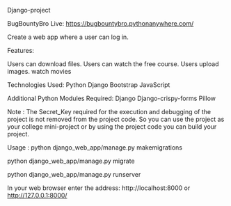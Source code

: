 Django-project 

BugBountyBro  Live: https://bugbountybro.pythonanywhere.com/

Create a web app where a user can log in.

Features:

Users can download files.
Users can watch the free course.
Users upload images.
watch movies

Technologies Used:
Python
Django
Bootstrap
JavaScript

Additional Python Modules Required:
Django
Django-crispy-forms
Pillow


Note :
The Secret_Key required for the execution and debugging of the project is not removed from the project code. So you can use the project as your college mini-project or by using the project code you can build your project.

Usage :
python django_web_app/manage.py makemigrations

python django_web_app/manage.py migrate

python django_web_app/manage.py runserver


In your web browser enter the address: http://localhost:8000 or http://127.0.0.1:8000/
